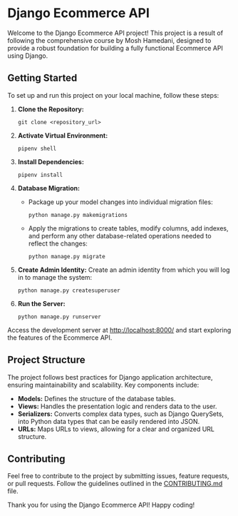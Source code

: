 # Django Ecommerce API

Welcome to the Django Ecommerce API project! This project is a result of following the comprehensive course by Mosh Hamedani, designed to provide a robust foundation for building a fully functional Ecommerce API using Django.

## Getting Started

To set up and run this project on your local machine, follow these steps:

1. **Clone the Repository:**
   ```
   git clone <repository_url>
   ```

2. **Activate Virtual Environment:**
   ```
   pipenv shell
   ```

3. **Install Dependencies:**
   ```
   pipenv install
   ```

4. **Database Migration:**
   - Package up your model changes into individual migration files:
     ```
     python manage.py makemigrations
     ```
   - Apply the migrations to create tables, modify columns, add indexes, and perform any other database-related operations needed to reflect the changes:
     ```
     python manage.py migrate
     ```

5. **Create Admin Identity:**
   Create an admin identity from which you will log in to manage the system:
   ```
   python manage.py createsuperuser
   ```

6. **Run the Server:**
   ```
   python manage.py runserver
   ```

Access the development server at [http://localhost:8000/](http://localhost:8000/) and start exploring the features of the Ecommerce API.

## Project Structure

The project follows best practices for Django application architecture, ensuring maintainability and scalability. Key components include:

- **Models:** Defines the structure of the database tables.
- **Views:** Handles the presentation logic and renders data to the user.
- **Serializers:** Converts complex data types, such as Django QuerySets, into Python data types that can be easily rendered into JSON.
- **URLs:** Maps URLs to views, allowing for a clear and organized URL structure.

## Contributing

Feel free to contribute to the project by submitting issues, feature requests, or pull requests. Follow the guidelines outlined in the [CONTRIBUTING.md](CONTRIBUTING.md) file.

Thank you for using the Django Ecommerce API! Happy coding!
